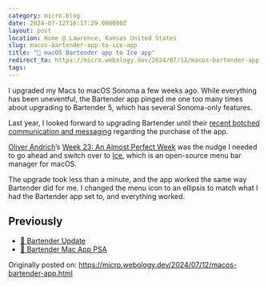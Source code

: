 ```yaml
---
category: micro.blog
date: 2024-07-12T16:17:29.000000Z
layout: post
location: Home @ Lawrence, Kansas United States
slug: macos-bartender-app-to-ice-app
title: "🚜 macOS Bartender app to Ice app"
redirect_to: https://micro.webology.dev/2024/07/12/macos-bartender-app.html
tags:
---
```


I upgraded my Macs to macOS Sonoma a few weeks ago. While everything has been uneventful, the Bartender app pinged me one too many times about upgrading to Bartender 5, which has several Sonoma-only features.

Last year, I looked forward to upgrading Bartender until their [recent botched communication and messaging](https://www.macbartender.com/Bartender5/blog/) regarding the purchase of the app.

[Oliver Andrich](https://mastodon.social/@oliverandrich@social.tchncs.de)’s [Week 23: An Almost Perfect Week](https://andrich.me/2024/06/%F0%9F%93%94-week-23-an-almost-perfect-week/) was the nudge I needed to go ahead and switch over to [Ice](https://github.com/jordanbaird/Ice), which is an open-source menu bar manager for macOS.

The upgrade took less than a minute, and the app worked the same way Bartender did for me. I changed the menu icon to an ellipsis to match what I had the Bartender app set to, and everything worked.

Previously
----------

- [🧊 Bartender Update](https://micro.webology.dev/2024/06/06/bartender-update.html)
- [👤 Bartender Mac App PSA](https://micro.webology.dev/2024/06/04/bartender-mac-app.html)

Originally posted on: https://micro.webology.dev/2024/07/12/macos-bartender-app.html
